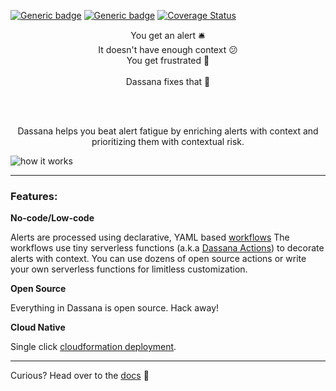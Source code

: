 [![Generic badge](https://img.shields.io/badge/license-apache2.0-green.svg)](https://www.apache.org/licenses/LICENSE-2.0) [![Generic badge](https://img.shields.io/badge/docs-blue.svg)](https://docs.dassana.io/) [![Coverage Status](https://coveralls.io/repos/github/dassana-io/dassana/badge.svg)](https://coveralls.io/github/dassana-io/dassana)



<p align="center">
  You get an alert 🛎️<br>
  It doesn't have enough context 😕 <br>
  You get frustrated 🤬  <br><br>
  Dassana fixes that 🧘  
</p>

<br><br>


<p align="center">
Dassana helps you beat alert fatigue by enriching alerts with context and prioritizing them with contextual risk.
</p>



![how it works](https://docs.dassana.io/assets/images/landing_hero-b058b93ef6cf71031980a14a51f2510f.png)

---

### Features:

**No-code/Low-code** 

Alerts are processed using declarative, YAML based [workflows](https://docs.dassana.io/docs/how-it-works/low-level#workflows)
The workflows use tiny serverless functions (a.k.a [Dassana Actions](https://contexthub.dassana.io/?explore=actions#explore)) to decorate alerts with context. You can use dozens of open source actions or write your own serverless functions for limitless customization.

**Open Source**

Everything in Dassana is open source. Hack away!

**Cloud Native**

Single click [cloudformation deployment](https://docs.dassana.io/docs/getting-started/installation).

---

Curious? Head over to the [docs](https://docs.dassana.io/) 📓

